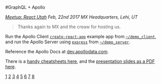 #GraphQL + Apollo

_[Meetup: React Utah](1)
Feb, 22nd 2017
MX Headquarters, Lehi, UT_

> Thanks again to MX and the creaw for hosting us. 

<!-- Join the [Meetup](https://www.meetup.com/ReactJS-Utah/) -->

Run the Apollo Client [`create-react-app`](2) example app from [`~/demo_client`](3), and run the Apollo Server using [`express`](4) from [`~/demo_server`](5).

Reference the Apollo Docs at [dev.apollodata.com](6).

There is a [handy cheatsheets here](7), and the [presentation slides as a PDF here](8).

[1](https://www.meetup.com/ReactJS-Utah/events/237527894/)
[2](https://github.com/facebookincubator/create-react-app)
[3](../demo_client/)
[4](https://github.com/expressjs/express)
[5](../demo_server)
[6](http://dev.apollodata.com/)
[7](../resources/graphql-shorthand-notation-cheat-sheet.pdf)
[8](../resources/keynote.pdf)